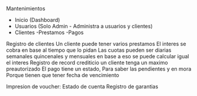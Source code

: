Mantenimientos
- Inicio (Dashboard)
- Usuarios (Solo Admin - Administra a usuarios y clientes) 
- Clientes
    -Prestamos
        -Pagos

Registro de clientes
Un cliente puede tener varios prestamos
El interes se cobra en base al tiempo que lo pidan
Las cuotas pueden ser diarias semanales quincenales y mensuales en base a eso se puede calcular igual el interes
Registro de record crediticio
un cliente tenga un maximo preautorizado
El pago tiene un estado, Para saber las pendientes y en mora
Porque tienen que tener fecha de vencimiento

Impresion de voucher: Estado de cuenta
Registro de garantias